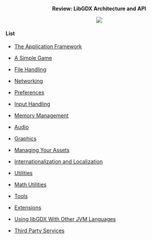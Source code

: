 <p align="center"><b>Review: LibGDX Architecture and API</b></p>

<div align="center"><img src="https://github.com/Gwoks/homework2/blob/master/img/image.png?raw=true" />
</div>

#### List

* [The Application Framework](applicationframework.md)

* [A Simple Game](asimplegame.md)

* [File Handling](filehandling.md)

* [Networking](networking.md)

* [Preferences](preferences.md)

* [Input Handling](inputhandling.md)

* [Memory Management](memorymanagement.md)

* [Audio](audio.md)

* [Graphics](graphics.md)

* [Managing Your Assets](link.md)

* [Internationalization and Localization](link.md)

* [Utilities](link.md)

* [Math Utilities](mathutilities.md)

* [Tools](toolss.md)

* [Extensions](extensions.md)

* [Using libGDX With Other JVM Languages](usingotherjvm.md)

* [Third Party Services](thirdparty.md)

